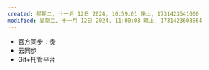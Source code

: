 ```yaml
---
created: 星期二, 十一月 12日 2024, 10:59:01 晚上, 1731423541000
modified: 星期二, 十一月 12日 2024, 11:00:03 晚上, 1731423603864
---
```


- 官方同步：贵
- 云同步
- Git+托管平台
